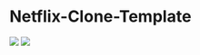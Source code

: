# Netflix-Clone-Template

<img src="https://i.ibb.co/T1t2wC1/image2.jpg"> 
<img src="https://i.ibb.co/PwMzrvJ/inage1.jpg"> 
